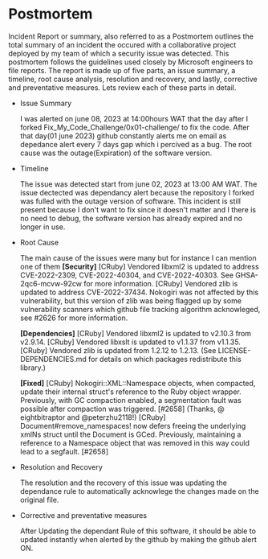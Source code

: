 <h1>Postmortem</h1>

 Incident Report or summary, also referred to as a Postmortem outlines the total summary of an incident the occured with a collaborative project deployed by my team of which a security issue was detected. This postmortem follows the guidelines used closely by Microsoft engineers to file reports. The report is made up of five parts, an issue summary, a timeline, root cause analysis, resolution and recovery, and lastly, corrective and preventative measures. Lets review each of these parts in detail.
<ul>
<li>Issue Summary</li>
<p>I was alerted on june 08, 2023 at 14:00hours WAT that the day after I forked Fix_My_Code_Challenge/0x01-challenge/ to fix the code.
After that day(01 june 2023) github constantly alerts me on email as depedance alert every 7 days gap which i percived as a bug. The root cause was the outage(Expiration) of the software version.</p>

<li>Timeline</li>
<p>The issue was detected start from june 02, 2023 at 13:00 AM WAT.
The issue dectected was dependancy alert because the repository I forked was fulled with the outage version of software. This incident is still present because I don't want to fix since it doesn't matter and I there is no need to debug, the software version has already expired and no longer in use.</p>

<li>Root Cause</li>
<p>The main cause of the issues were many but for instance I can mention one of them
<strong>[Security]</strong>
[CRuby] Vendored libxml2 is updated to address CVE-2022-2309, CVE-2022-40304, and CVE-2022-40303. See GHSA-2qc6-mcvw-92cw for more information. [CRuby] Vendored zlib is updated to address CVE-2022-37434. Nokogiri was not affected by this vulnerability, but this version of zlib was being flagged up by some vulnerability scanners which github file tracking algorithm acknowleged, see #2626 for more information.

<strong>[Dependencies]</strong>
[CRuby] Vendored libxml2 is updated to v2.10.3 from v2.9.14. [CRuby] Vendored libxslt is updated to v1.1.37 from v1.1.35. [CRuby] Vendored zlib is updated from 1.2.12 to 1.2.13. (See LICENSE-DEPENDENCIES.md for details on which packages redistribute this library.)

<strong>[Fixed]</strong>
[CRuby] Nokogiri::XML::Namespace objects, when compacted, update their internal struct's reference to the Ruby object wrapper. Previously, with GC compaction enabled, a segmentation fault was possible after compaction was triggered. [#2658] (Thanks, @​eightbitraptor and @​peterzhu2118!) [CRuby] Document#remove_namespaces! now defers freeing the underlying xmlNs struct until the Document is GCed. Previously, maintaining a reference to a Namespace object that was removed in this way could lead to a segfault. [#2658]</p>

<li>Resolution and Recovery</li>
<p>The resolution and the recovery of this issue was updating the dependance rule to automatically acknowlege the changes made on the original file.</p>

<li>Corrective and preventative measures</li>
<p>After Updating the dependant Rule of this software, it should be able to updated instantly when alerted by the github by making the github alert ON.
